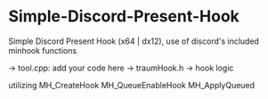 # Simple-Discord-Present-Hook
Simple Discord Present Hook (x64 | dx12), use of discord's included minhook functions

-> tool.cpp: add your code here
-> traumHook.h -> hook logic

utilizing
MH_CreateHook
MH_QueueEnableHook
MH_ApplyQueued
